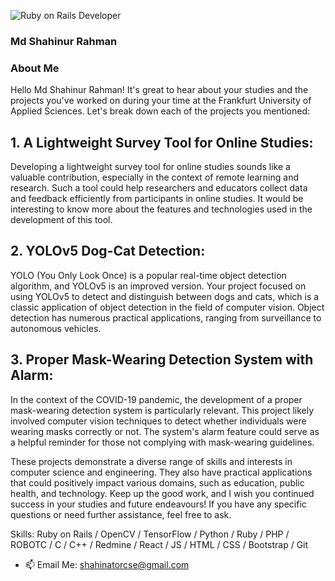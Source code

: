
![Ruby on Rails Developer](https://media.licdn.com/dms/image/D4E16AQEuZ3pYcd9DWw/profile-displaybackgroundimage-shrink_350_1400/0/1685740728103?e=1703721600&v=beta&t=mwtQ5X5VklAuRl_GawxzmZwk5WCwWe4HV9ULVJhUz-g)
### Md Shahinur Rahman
### About Me

Hello Md Shahinur Rahman! It's great to hear about your studies and the projects you've worked on during your time at the Frankfurt University of Applied Sciences. Let's break down each of the projects you mentioned:

## 1. A Lightweight Survey Tool for Online Studies:
Developing a lightweight survey tool for online studies sounds like a valuable contribution, especially in the context of remote learning and research. Such a tool could help researchers and educators collect data and feedback efficiently from participants in online studies. It would be interesting to know more about the features and technologies used in the development of this tool.

## 2. YOLOv5 Dog-Cat Detection:
YOLO (You Only Look Once) is a popular real-time object detection algorithm, and YOLOv5 is an improved version. Your project focused on using YOLOv5 to detect and distinguish between dogs and cats, which is a classic application of object detection in the field of computer vision. Object detection has numerous practical applications, ranging from surveillance to autonomous vehicles.

## 3. Proper Mask-Wearing Detection System with Alarm:
In the context of the COVID-19 pandemic, the development of a proper mask-wearing detection system is particularly relevant. This project likely involved computer vision techniques to detect whether individuals were wearing masks correctly or not. The system's alarm feature could serve as a helpful reminder for those not complying with mask-wearing guidelines.

These projects demonstrate a diverse range of skills and interests in computer science and engineering. They also have practical applications that could positively impact various domains, such as education, public health, and technology. Keep up the good work, and I wish you continued success in your studies and future endeavours! If you have any specific questions or need further assistance, feel free to ask.

Skills: Ruby on Rails / OpenCV / TensorFlow  / Python / Ruby /  PHP / ROBOTC / C / C++ / Redmine / React / JS / HTML / CSS / Bootstrap  / Git

- 📫 Email Me: shahinatorcse@gmail.com 
